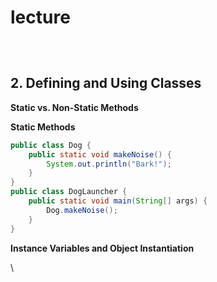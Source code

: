 # lecture

<figure><img src="../../.gitbook/assets/Screenshot 2024-05-20 at 2.19.02 pm.png" alt=""><figcaption></figcaption></figure>

<figure><img src="../../.gitbook/assets/Screenshot 2024-05-20 at 2.24.42 pm.png" alt=""><figcaption></figcaption></figure>

<figure><img src="../../.gitbook/assets/Screenshot 2024-05-20 at 2.36.44 pm.png" alt=""><figcaption></figcaption></figure>

## 2. Defining and Using Classes

**Static vs. Non-Static Methods**

**Static Methods**

```java
public class Dog {
    public static void makeNoise() {
        System.out.println("Bark!");
    }
}
public class DogLauncher {
    public static void main(String[] args) {
        Dog.makeNoise();
    }
}
```

**Instance Variables and Object Instantiation**

\








